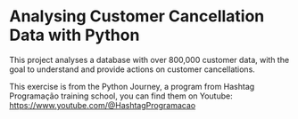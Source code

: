 # Analysing Customer Cancellation Data with Python

This project analyses a database with over 800,000 customer data, with the goal to understand and provide actions on customer cancellations.

This exercise is from the Python Journey, a program from Hashtag Programação training school, you can find them on Youtube: https://www.youtube.com/@HashtagProgramacao 
